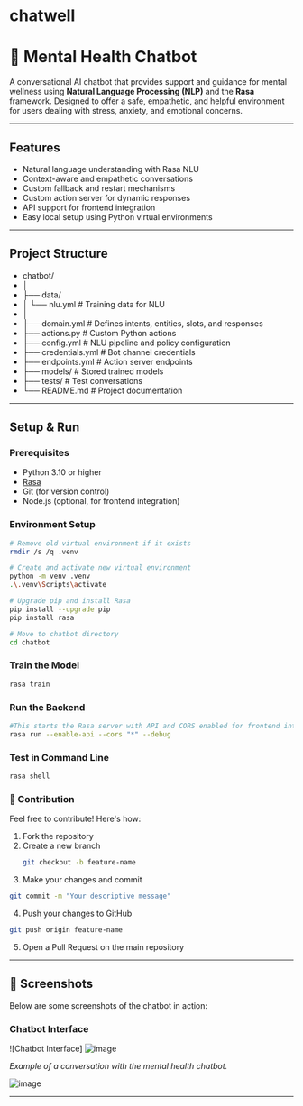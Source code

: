 # chatwell
# 🧠 Mental Health Chatbot

A conversational AI chatbot that provides support and guidance for mental wellness using **Natural Language Processing (NLP)** and the **Rasa** framework. Designed to offer a safe, empathetic, and helpful environment for users dealing with stress, anxiety, and emotional concerns.

---

## Features

- Natural language understanding with Rasa NLU
- Context-aware and empathetic conversations
- Custom fallback and restart mechanisms
- Custom action server for dynamic responses
- API support for frontend integration
- Easy local setup using Python virtual environments

---

## Project Structure

- chatbot/
- │
- ├── data/
- │ └── nlu.yml # Training data for NLU
- │
- ├── domain.yml # Defines intents, entities, slots, and responses
- ├── actions.py # Custom Python actions
- ├── config.yml # NLU pipeline and policy configuration
- ├── credentials.yml # Bot channel credentials
- ├── endpoints.yml # Action server endpoints
- ├── models/ # Stored trained models
- ├── tests/ # Test conversations
- └── README.md # Project documentation



---

## Setup & Run

### Prerequisites

- Python 3.10 or higher
- [Rasa](https://rasa.com/)
- Git (for version control)
- Node.js (optional, for frontend integration)

### Environment Setup

```bash
# Remove old virtual environment if it exists
rmdir /s /q .venv

# Create and activate new virtual environment
python -m venv .venv
.\.venv\Scripts\activate

# Upgrade pip and install Rasa
pip install --upgrade pip
pip install rasa

# Move to chatbot directory
cd chatbot
```
### Train the Model
```bash
rasa train
```
### Run the Backend
```bash
#This starts the Rasa server with API and CORS enabled for frontend integration.
rasa run --enable-api --cors "*" --debug
```
### Test in Command Line
```bash
rasa shell
```
### 🤝 Contribution

Feel free to contribute! Here's how:

1. Fork the repository  
2. Create a new branch  
   ```bash
   git checkout -b feature-name
3. Make your changes and commit

```bash
git commit -m "Your descriptive message"
```
4. Push your changes to GitHub
```bash
git push origin feature-name
```
5. Open a Pull Request on the main repository


---

## 📸 Screenshots

Below are some screenshots of the chatbot in action:

### Chatbot Interface

![Chatbot Interface]
![image](https://github.com/user-attachments/assets/50577fd8-7179-4c35-84bc-b405d4ca8b6c)


*Example of a conversation with the mental health chatbot.*

![image](https://github.com/user-attachments/assets/1da636a9-a3f4-4d47-b62b-a32d1883c764)


---

